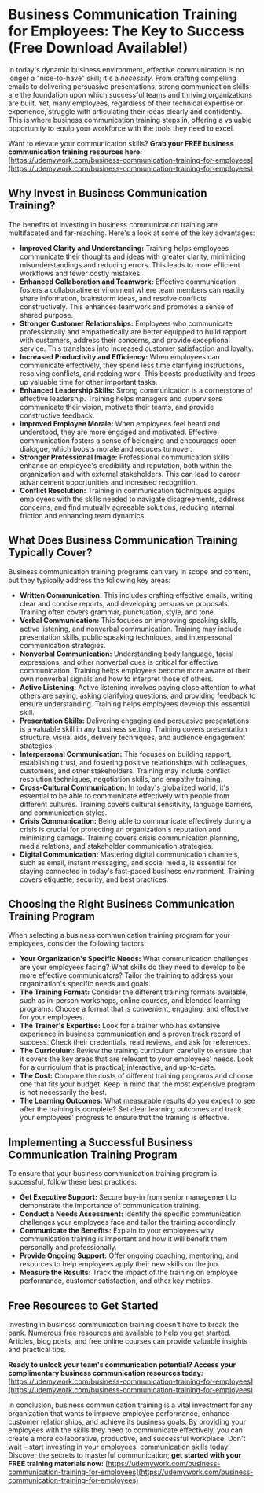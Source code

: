 # Business Communication Training for Employees: The Key to Success (Free Download Available!)

In today's dynamic business environment, effective communication is no longer a "nice-to-have" skill; it's a *necessity*. From crafting compelling emails to delivering persuasive presentations, strong communication skills are the foundation upon which successful teams and thriving organizations are built. Yet, many employees, regardless of their technical expertise or experience, struggle with articulating their ideas clearly and confidently. This is where business communication training steps in, offering a valuable opportunity to equip your workforce with the tools they need to excel.

Want to elevate your communication skills? **Grab your FREE business communication training resources here:** [https://udemywork.com/business-communication-training-for-employees](https://udemywork.com/business-communication-training-for-employees)

## Why Invest in Business Communication Training?

The benefits of investing in business communication training are multifaceted and far-reaching. Here's a look at some of the key advantages:

*   **Improved Clarity and Understanding:** Training helps employees communicate their thoughts and ideas with greater clarity, minimizing misunderstandings and reducing errors. This leads to more efficient workflows and fewer costly mistakes.
*   **Enhanced Collaboration and Teamwork:** Effective communication fosters a collaborative environment where team members can readily share information, brainstorm ideas, and resolve conflicts constructively. This enhances teamwork and promotes a sense of shared purpose.
*   **Stronger Customer Relationships:** Employees who communicate professionally and empathetically are better equipped to build rapport with customers, address their concerns, and provide exceptional service. This translates into increased customer satisfaction and loyalty.
*   **Increased Productivity and Efficiency:** When employees can communicate effectively, they spend less time clarifying instructions, resolving conflicts, and redoing work. This boosts productivity and frees up valuable time for other important tasks.
*   **Enhanced Leadership Skills:** Strong communication is a cornerstone of effective leadership. Training helps managers and supervisors communicate their vision, motivate their teams, and provide constructive feedback.
*   **Improved Employee Morale:** When employees feel heard and understood, they are more engaged and motivated. Effective communication fosters a sense of belonging and encourages open dialogue, which boosts morale and reduces turnover.
*   **Stronger Professional Image:** Professional communication skills enhance an employee's credibility and reputation, both within the organization and with external stakeholders. This can lead to career advancement opportunities and increased recognition.
*   **Conflict Resolution:** Training in communication techniques equips employees with the skills needed to navigate disagreements, address concerns, and find mutually agreeable solutions, reducing internal friction and enhancing team dynamics.

## What Does Business Communication Training Typically Cover?

Business communication training programs can vary in scope and content, but they typically address the following key areas:

*   **Written Communication:** This includes crafting effective emails, writing clear and concise reports, and developing persuasive proposals. Training often covers grammar, punctuation, style, and tone.
*   **Verbal Communication:** This focuses on improving speaking skills, active listening, and nonverbal communication. Training may include presentation skills, public speaking techniques, and interpersonal communication strategies.
*   **Nonverbal Communication:** Understanding body language, facial expressions, and other nonverbal cues is critical for effective communication. Training helps employees become more aware of their own nonverbal signals and how to interpret those of others.
*   **Active Listening:** Active listening involves paying close attention to what others are saying, asking clarifying questions, and providing feedback to ensure understanding. Training helps employees develop this essential skill.
*   **Presentation Skills:** Delivering engaging and persuasive presentations is a valuable skill in any business setting. Training covers presentation structure, visual aids, delivery techniques, and audience engagement strategies.
*   **Interpersonal Communication:** This focuses on building rapport, establishing trust, and fostering positive relationships with colleagues, customers, and other stakeholders. Training may include conflict resolution techniques, negotiation skills, and empathy training.
*   **Cross-Cultural Communication:** In today's globalized world, it's essential to be able to communicate effectively with people from different cultures. Training covers cultural sensitivity, language barriers, and communication styles.
*   **Crisis Communication:** Being able to communicate effectively during a crisis is crucial for protecting an organization's reputation and minimizing damage. Training covers crisis communication planning, media relations, and stakeholder communication strategies.
*   **Digital Communication:** Mastering digital communication channels, such as email, instant messaging, and social media, is essential for staying connected in today's fast-paced business environment. Training covers etiquette, security, and best practices.

## Choosing the Right Business Communication Training Program

When selecting a business communication training program for your employees, consider the following factors:

*   **Your Organization's Specific Needs:** What communication challenges are your employees facing? What skills do they need to develop to be more effective communicators? Tailor the training to address your organization's specific needs and goals.
*   **The Training Format:** Consider the different training formats available, such as in-person workshops, online courses, and blended learning programs. Choose a format that is convenient, engaging, and effective for your employees.
*   **The Trainer's Expertise:** Look for a trainer who has extensive experience in business communication and a proven track record of success. Check their credentials, read reviews, and ask for references.
*   **The Curriculum:** Review the training curriculum carefully to ensure that it covers the key areas that are relevant to your employees' needs. Look for a curriculum that is practical, interactive, and up-to-date.
*   **The Cost:** Compare the costs of different training programs and choose one that fits your budget. Keep in mind that the most expensive program is not necessarily the best.
*   **The Learning Outcomes:** What measurable results do you expect to see after the training is complete? Set clear learning outcomes and track your employees' progress to ensure that the training is effective.

## Implementing a Successful Business Communication Training Program

To ensure that your business communication training program is successful, follow these best practices:

*   **Get Executive Support:** Secure buy-in from senior management to demonstrate the importance of communication training.
*   **Conduct a Needs Assessment:** Identify the specific communication challenges your employees face and tailor the training accordingly.
*   **Communicate the Benefits:** Explain to your employees why communication training is important and how it will benefit them personally and professionally.
*   **Provide Ongoing Support:** Offer ongoing coaching, mentoring, and resources to help employees apply their new skills on the job.
*   **Measure the Results:** Track the impact of the training on employee performance, customer satisfaction, and other key metrics.

## Free Resources to Get Started

Investing in business communication training doesn't have to break the bank. Numerous free resources are available to help you get started. Articles, blog posts, and free online courses can provide valuable insights and practical tips.

**Ready to unlock your team's communication potential? Access your complimentary business communication resources today:** [https://udemywork.com/business-communication-training-for-employees](https://udemywork.com/business-communication-training-for-employees)

In conclusion, business communication training is a vital investment for any organization that wants to improve employee performance, enhance customer relationships, and achieve its business goals. By providing your employees with the skills they need to communicate effectively, you can create a more collaborative, productive, and successful workplace. Don't wait – start investing in your employees' communication skills today! Discover the secrets to masterful communication; **get started with your FREE training materials now:** [https://udemywork.com/business-communication-training-for-employees](https://udemywork.com/business-communication-training-for-employees)
